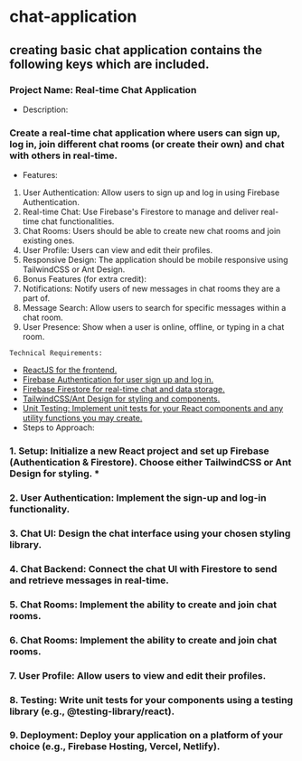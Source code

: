 # chat-application
## creating basic chat application contains the following keys which are included.
### Project Name: Real-time Chat Application
- Description:
### Create a real-time chat application where users can sign up, log in, join different chat rooms (or create their own) and chat with others in real-time.

- Features:
1. User Authentication: Allow users to sign up and log in using Firebase Authentication.
2. Real-time Chat: Use Firebase's Firestore to manage and deliver real-time chat functionalities.
3. Chat Rooms: Users should be able to create new chat rooms and join existing ones.
4. User Profile: Users can view and edit their profiles.
5. Responsive Design: The application should be mobile responsive using TailwindCSS or Ant Design.
6. Bonus Features (for extra credit):
7. Notifications: Notify users of new messages in chat rooms they are a part of.
8. Message Search: Allow users to search for specific messages within a chat room.
9. User Presence: Show when a user is online, offline, or typing in a chat room.

    
`Technical Requirements:`
- <ins>ReactJS for the frontend.</ins>
- <ins>Firebase Authentication for user sign up and log in. </ins>
- <ins>Firebase Firestore for real-time chat and data storage.  </ins>
 - <ins>TailwindCSS/Ant Design for styling and components.  </ins>
- <ins> Unit Testing: Implement unit tests for your React components and any utility functions you may create.  </ins>
 - Steps to Approach: 
### 1. Setup: Initialize a new React project and set up Firebase (Authentication & Firestore). Choose either TailwindCSS or Ant Design for styling. *
### 2. User Authentication: Implement the sign-up and log-in functionality.
### 3. Chat UI: Design the chat interface using your chosen styling library.
### 4. Chat Backend: Connect the chat UI with Firestore to send and retrieve messages in real-time.
### 5. Chat Rooms: Implement the ability to create and join chat rooms.
### 6. Chat Rooms: Implement the ability to create and join chat rooms.
### 7. User Profile: Allow users to view and edit their profiles.
### 8. Testing: Write unit tests for your components using a testing library (e.g., @testing-library/react).
### 9. Deployment: Deploy your application on a platform of your choice (e.g., Firebase Hosting, Vercel, Netlify).
